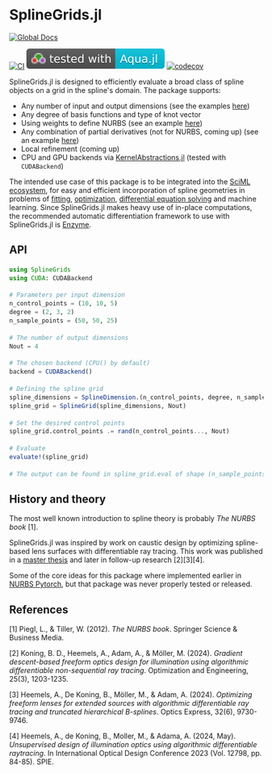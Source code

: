 # SplineGrids.jl

[![Global Docs](https://img.shields.io/badge/docs-blue.svg)](https://southendmusic.github.io/SplineGrids.jl/)

[![CI](https://github.com/SouthEndMusic/SplineGrids.jl/actions/workflows/Tests.yml/badge.svg?branch=master)](https://github.com/SouthEndMusic/SplineGrids.jl/actions/workflows/Tests.yml)
[![Aqua QA](https://raw.githubusercontent.com/JuliaTesting/Aqua.jl/master/badge.svg)](https://github.com/JuliaTesting/Aqua.jl)
[![codecov](https://codecov.io/gh/SouthEndMusic/SplineGrids.jl/graph/badge.svg?token=K4IMP0BI6Q)](https://codecov.io/gh/SouthEndMusic/SplineGrids.jl)

SplineGrids.jl is designed to efficiently evaluate a broad class of spline objects on a grid in the spline's domain. The package supports:
- Any number of input and output dimensions (see the examples [here](https://southendmusic.github.io/SplineGrids.jl/dev/examples_dimensions/))
- Any degree of basis functions and type of knot vector
- Using weights to define NURBS (see an example [here](https://southendmusic.github.io/SplineGrids.jl/dev/examples_nurbs/))
- Any combination of partial derivatives (not for NURBS, coming up) (see an example [here](https://southendmusic.github.io/SplineGrids.jl/dev/examples_derivatives/))
- Local refinement (coming up)
- CPU and GPU backends via [KernelAbstractions.jl](https://github.com/JuliaGPU/KernelAbstractions.jl) (tested with `CUDABackend`)

The intended use case of this package is to be integrated into the [SciML ecosystem](https://sciml.ai/), for easy and efficient incorporation of spline geometries in problems of [fitting](https://southendmusic.github.io/SplineGrids.jl/dev/examples_linear_fitting/), [optimization](https://southendmusic.github.io/SplineGrids.jl/dev/examples_optics/), [differential equation solving](https://southendmusic.github.io/SplineGrids.jl/dev/examples_pde/) and machine learning. Since SplineGrids.jl makes heavy use of in-place computations, the recommended automatic differentiation framework to use with SplineGrids.jl is [Enzyme](https://github.com/EnzymeAD/Enzyme.jl).

## API

```julia
using SplineGrids
using CUDA: CUDABackend

# Parameters per input dimension
n_control_points = (10, 10, 5)
degree = (2, 3, 2)
n_sample_points = (50, 50, 25)

# The number of output dimensions
Nout = 4

# The chosen backend (CPU() by default)
backend = CUDABackend()

# Defining the spline grid
spline_dimensions = SplineDimension.(n_control_points, degree, n_sample_points; backend)
spline_grid = SplineGrid(spline_dimensions, Nout)

# Set the desired control points
spline_grid.control_points .= rand(n_control_points..., Nout)

# Evaluate
evaluate!(spline_grid)

# The output can be found in spline_grid.eval of shape (n_sample_points..., Nout)
```

## History and theory

The most well known introduction to spline theory is probably _The NURBS book_ [1].

SplineGrids.jl was inspired by work on caustic design by optimizing spline-based lens surfaces with differentiable ray tracing. This work was published in a [master thesis](https://resolver.tudelft.nl/uuid:0c514716-f2db-455e-b75d-3cf9cfeed8bb) and later in follow-up research [2][3][4].

Some of the core ideas for this package where implemented earlier in [NURBS Pytorch](https://github.com/SouthEndMusic/NURBS_PyTorch), but that package was never properly tested or released.

## References

[1] Piegl, L., & Tiller, W. (2012). _The NURBS book_. Springer Science & Business Media.

[2] Koning, B. D., Heemels, A., Adam, A., & Möller, M. (2024). _Gradient descent-based freeform optics design for illumination using algorithmic differentiable non-sequential ray tracing_. Optimization and Engineering, 25(3), 1203-1235.

[3] Heemels, A., De Koning, B., Möller, M., & Adam, A. (2024). _Optimizing freeform lenses for extended sources with algorithmic differentiable ray tracing and truncated hierarchical B-splines_. Optics Express, 32(6), 9730-9746.

[4] Heemels, A., de Koning, B., Moller, M., & Adama, A. (2024, May). _Unsupervised design of illumination optics using algorithmic differentiable raytracing_. In International Optical Design Conference 2023 (Vol. 12798, pp. 84-85). SPIE.
